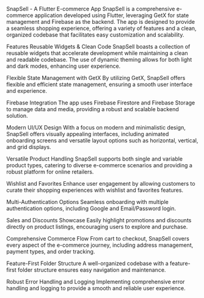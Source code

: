 SnapSell - A Flutter E-commerce App
SnapSell is a comprehensive e-commerce application developed using Flutter, leveraging GetX for state management and Firebase as the backend. The app is designed to provide a seamless shopping experience, offering a variety of features and a clean, organized codebase that facilitates easy customization and scalability.

Features
Reusable Widgets & Clean Code
SnapSell boasts a collection of reusable widgets that accelerate development while maintaining a clean and readable codebase. The use of dynamic theming allows for both light and dark modes, enhancing user experience.

Flexible State Management with GetX
By utilizing GetX, SnapSell offers flexible and efficient state management, ensuring a smooth user interface and experience.

Firebase Integration
The app uses Firebase Firestore and Firebase Storage to manage data and media, providing a robust and scalable backend solution.

Modern UI/UX Design
With a focus on modern and minimalistic design, SnapSell offers visually appealing interfaces, including animated onboarding screens and versatile layout options such as horizontal, vertical, and grid displays.

Versatile Product Handling
SnapSell supports both single and variable product types, catering to diverse e-commerce scenarios and providing a robust platform for online retailers.

Wishlist and Favorites
Enhance user engagement by allowing customers to curate their shopping experiences with wishlist and favorites features.

Multi-Authentication Options
Seamless onboarding with multiple authentication options, including Google and Email/Password login.

Sales and Discounts Showcase
Easily highlight promotions and discounts directly on product listings, encouraging users to explore and purchase.

Comprehensive Commerce Flow
From cart to checkout, SnapSell covers every aspect of the e-commerce journey, including address management, payment types, and order tracking.

Feature-First Folder Structure
A well-organized codebase with a feature-first folder structure ensures easy navigation and maintenance.

Robust Error Handling and Logging
Implementing comprehensive error handling and logging to provide a smooth and reliable user experience.

